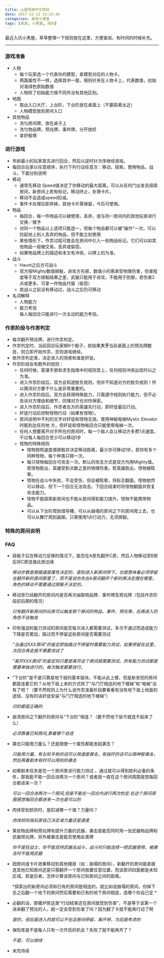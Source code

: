```yaml
---
title: 山屋惊魂中文规则
date: 2017-12-13 15:24:48
categories: 桌游小课堂
tags: [桌游, 小黑屋, 规则]
---
```

最近入坑小黑屋，草草整理一下规则放在这里，方便查阅，有时间的时候补充。

------------------------
### 游戏准备
- 人物
    +   每个玩家选一个代表你的模型，拿模型对应的人物卡。
    +   两面属性不一样，选择其中一面，用别针夹在人物卡上，代表数值，初始对准绿色原始数值
    +   人物除了初始能力值不同外没有其他区别。
-   地图
    +   取出入口大厅，上台阶，下台阶放在桌面上（不要距离太近）
    +   人物模型放到房间入口
-   其他物品
    +   洗匀房间牌，放在桌子上
    +   洗匀物品牌，预兆牌，事件牌，分开放好
    +   拿好骰塔

### 进行游戏
- 年龄最小的玩家首先进行回合，然后以逆时针次序继续游戏。
- 每回合玩家以任意顺序，执行下列行动任意次：移动，探索，使用物品，战斗。下面分别说明
- 移动
    + 通常先移动 Speed值决定了你移动的最大距离。可以从任何门出发去探索房间，新房间上若有标记，移动终止，处理卡片。
    + 移动不会造成speed扣减。
    + 事件卡处理后即弃掉，其他卡片需保留，今后可使用。
- 物品
    + 每回合，每一件物品可以被使用，丢弃，或与同一房间内的其他玩家进行交换／赠予
    + 对同一个物品以上选项只能选一，但每个物品都可以被“操作”一次，可以捡起地上别人丢弃的物品，但不能立刻使用
    + 某些情形下，作祟过程可能会在房间中引入一些物品标记。它们可以如其他物品一般被交易，丢弃或偷窃。
    + 如果物品牌上的描述和本文有冲突，以牌上的为准。
- 战斗
    + Haunt之后方可战斗
    + 双方按Mighty数值掷骰，进攻方先掷，数值小的需承受物理伤害，伤害程度等于双方掷骰结果之差，武器只能用于进攻，不能用于防御，若伤害2点或更多，可拿一件物品代替（偷窃）
    + 若战斗之前没有移动过，战斗之后仍可移动
- 名词解释
    + 人物能力
    + 能力考验</br>
      每人每回合只能进行一次主动的能力考验。

### 作祟阶段与作祟判定
- 每次翻开预兆牌，进行作祟判定。
- 作祟判定时，当前回合玩家掷6个骰子，若结果**大于**当前桌面上的预兆牌数目，则立即开始作祟，否则游戏继续。
- 依作祟判定表，决定进入的场景和谁是奸徒。
- 作祟阶段会有额外的规则：
    + 任何时候，密谋手册和求生指南中的规则至上，任何规则冲突出现时以之为准。
    + 进入作祟阶段后，双方会知道胜负规则，但并不知道对方的胜负规则！所以猜测对方要干什么是非常重要的。
    + 进入作祟阶段后，双方会获得特殊能力，只需遵守规则执行能力，但不必告诉对方理由和细节，同理对方也对你保密。
    + 进入作祟阶段后，作祟者左方的英雄先行动，即奸徒最后行动。
    + 奸徒行动后控制怪物行动（如果有怪物）。
    + 房间说明中不利的文字对奸徒和怪物无效。使用神秘电梯Mystic Elevator时能到达任何地 方，但奸徒和怪物每回合只能使用电梯一次。
    + 任何人想要离开对手所在的房间时，每一个敌人会让移动方多费1点速度。不过每人每回合至少可以移动1步
    + 怪物的特殊规则
        * 怪物按照速度值掷骰并决定移动距离，最少亦可移动1步。若你有多个同种怪物，每个种类只掷一次。
        * 每只怪物每回合可攻击一次。默认的攻击方式是双方均用Mighty值。若怪物胜出，英雄受到点数之差的物理伤害。若英雄胜出，怪物被眩晕。
        * 怪物在战斗中失败，不会受伤，但会被眩晕，将标志翻面。怪物依然可以移动，但下一个回合无法攻击。下回合结束时将怪物翻面并恢复攻击能力。
        * 怪物不能探索新房间也不能从房间得到能力提升。怪物不能携带物品。
        * 可以从下台阶爬到煤导槽，可以从崩塌的房间之下的房间爬上去，也可以从舞厅爬到画廊。只需使用1点行动力，无须掷骰。

### 特殊的房间说明

### FAQ
- 摇骰子后在移动力足够的情况下，能否在A房先翻开C房，然后人物移动至B房后将C房连接此房边缘

    *移动步数是根据速度属性决定的，直到进入新房间停下。也就意味着必须停留在翻开新的房间那里了，而不是说你先在A房间翻开个新的再决定摆在哪里。角色的移动不需要通过掷骰子决定的。*

- 移动至已经翻开的房间内是否再次抽取物品牌、事件牌及预兆牌（包括作祟阶段前后期的情况）

    *只有翻开新房间的玩家可以触发那个房间的物品、事件、预兆等，后再进入的角色不会触发*

- 印有强迫的能力测试的房间是否每次进入都需要测试，多次不通过而造成能力下降是否累加，路过而不停留这些房间是否需要测试

    *“当通过XXX房间”的鉴定即指路过不停留时需要能力测试，如果停留在这里，次回合再走就不需要测试了*

    *“离开XXX房间”的鉴定则只要是离开这个房间就需要测试。所有能力测试都是需要单独进行的，每次触发都要进行。*

- “下台阶”是不是只算是地下层的基本版块，不能从此上楼，但是新发现的房间都是连着它的？从地下层上来的方式除了“与门厅相连的地下楼梯”和“电梯”没有了吧？（要不然规则上为什么说作祟准备阶段要看看有没有地下层上地面的途径，没有的话奸徒安装“与门厅相连的地下楼梯”）

    *问的都是正确的.*

- 崩溃房间之下翻开的房间与“下台阶”相连？（要不然地下层不就连不起来了么）

    *必须靠着已知房间,靠着哪个自选*

- 袭击只能用力量么？还是随便一个属性都能发起袭击？

    *只能用力量，有左轮手枪的话可以用速度袭击，有指环的话可以用神智袭击，然后再看剧本有时可以用别的袭击*

- 如果剧本任务是在一个房间里进行能力测试 ，通过就可以得到胜利必备的条件，那我能不能一回合进两次一个房间？或者就一直在这个房间周围晃悠每回合都进来一次？

    *可以一回合进两次一个房间,但是不能在一回合内进行两次检定.在这个房间周围晃悠每回合都进来一次也是可以的*

- 肉体受到损伤时，是扣减哪一个值？力量吗？

    *肉体损伤指玩家自己决定减力量还是速度*

- 某些物品牌和预兆牌有提升力量的武器，袭击是能否同时用一张武器物品牌和武器预兆牌，另外被袭击是能否使用此类牌

    *你不是狂战士，你不能双持武器去战斗，战斗时只能选择一把武器使用，被袭击时不能用武器*

- 因房间或卡片效果移动到其他楼层（如：崩塌的房间），新翻开的房间是直接连其他已知房间还是只需翻开一个房间放置任意位置，而该房间四面都是未知区域。若是后者，怎样计算该房间与已知房间之间的距离。

    *探索出的新房间必须和已有的房间是相连的，就比如说崩塌的房间，你掉下去之后翻一个地下的房间然后需要和已有的地下房间相连，连哪个你自己定 *

- 必翻的话，那暖炉房这类“行动结束还在房间就受到伤害”，不是等于说第一个进来翻了预兆的人，就一定会受到伤害了吗？因为翻了卡就不能再行动了啊

    *是的，但后面进入的就可以不在这房间停留，离开呀，为后面考虑的*

- 保险库是不是每人只有一次开启的机会？失败了就不能再开了？

    *不是，可以继续*

- 未完待续
